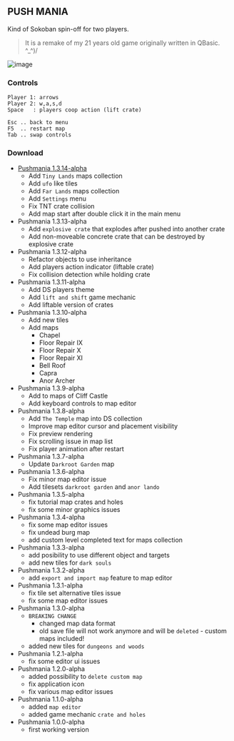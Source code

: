 ## PUSH MANIA

Kind of Sokoban spin-off for two players.

> It is a remake of my 21 years old game originally written in QBasic. ^_^)/

![image](https://user-images.githubusercontent.com/47626763/230110455-bcb3e535-6b58-49c1-9509-0a28ab077c15.png)

### Controls

```text
Player 1: arrows
Player 2: w,a,s,d
Space   : players coop action (lift crate)

Esc .. back to menu
F5  .. restart map
Tab .. swap controls
```

### Download

* [Pushmania 1.3.14-alpha](https://github.com/arguit/games/raw/master/releases/Pushmania%201.3.14-alpha.zip)
  * Add `Tiny Lands` maps collection
  * Add `ufo` like tiles
  * Add `Far Lands` maps collection
  * Add `Settings` menu
  * Fix TNT crate collision
  * Add map start after double click it in the main menu
* Pushmania 1.3.13-alpha
  * Add `explosive crate` that explodes after pushed into another crate
  * Add non-moveable concrete crate that can be destroyed by explosive crate
* Pushmania 1.3.12-alpha
  * Refactor objects to use inheritance
  * Add players action indicator (liftable crate)
  * Fix collision detection while holding crate
* Pushmania 1.3.11-alpha
  * Add DS players theme
  * Add `lift and shift` game mechanic
  * Add liftable version of crates
* Pushmania 1.3.10-alpha
  * Add new tiles
  * Add maps
    * Chapel
    * Floor Repair IX
    * Floor Repair X
    * Floor Repair XI
    * Bell Roof
    * Capra
    * Anor Archer
* Pushmania 1.3.9-alpha
  * Add to maps of Cliff Castle
  * Add keyboard controls to map editor
* Pushmania 1.3.8-alpha
  * Add `The Temple` map into DS collection
  * Improve map editor cursor and placement visibility
  * Fix preview rendering
  * Fix scrolling issue in map list
  * Fix player animation after restart
* Pushmania 1.3.7-alpha
  * Update `Darkroot Garden` map
* Pushmania 1.3.6-alpha
  * Fix minor map editor issue
  * Add tilesets `darkroot garden` and `anor lando`
* Pushmania 1.3.5-alpha
  * fix tutorial map crates and holes
  * fix some minor graphics issues
* Pushmania 1.3.4-alpha
  * fix some map editor issues
  * fix undead burg map
  * add custom level completed text for maps collection
* Pushmania 1.3.3-alpha
  * add posibility to use different object and targets
  * add new tiles for `dark souls`
* Pushmania 1.3.2-alpha
  * add `export and import map` feature to map editor
* Pushmania 1.3.1-alpha
  * fix tile set alternative tiles issue
  * fix some map editor issues
* Pushmania 1.3.0-alpha
  * `BREAKING CHANGE`
    * changed map data format
    * old save file will not work anymore and will be `deleted` - custom maps included!
  * added new tiles for `dungeons and woods`
* Pushmania 1.2.1-alpha
  * fix some editor ui issues
* Pushmania 1.2.0-alpha
  * added possibility to `delete custom map`
  * fix application icon
  * fix various map editor issues
* Pushmania 1.1.0-alpha
  * added `map editor`
  * added game mechanic `crate and holes`
* Pushmania 1.0.0-alpha
  * first working version
